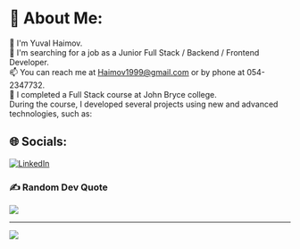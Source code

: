 # 💫 About Me:
👋 I'm Yuval Haimov.\
👀 I'm searching for a job as a Junior Full Stack / Backend / Frontend Developer.\
📫 You can reach me at Haimov1999@gmail.com or by phone at 054-2347732.\
🌱 I completed a Full Stack course at John Bryce college.\
During the course, I developed several projects using new and advanced technologies, such as:





## 🌐 Socials:
[![LinkedIn](https://img.shields.io/badge/LinkedIn-%230077B5.svg?logo=linkedin&logoColor=white)](https://www.linkedin.com/in/yuval-haimov/) 

### ✍️ Random Dev Quote
![](https://quotes-github-readme.vercel.app/api?type=horizontal&theme=radical)

---
[![](https://visitcount.itsvg.in/api?id=yuvalhaimov1&icon=0&color=1)](https://visitcount.itsvg.in)
